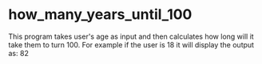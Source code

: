 # how_many_years_until_100
This program takes user's age as input and then calculates how long will it take them to turn 100. For example if the user is 18 it will display the output as: 82
